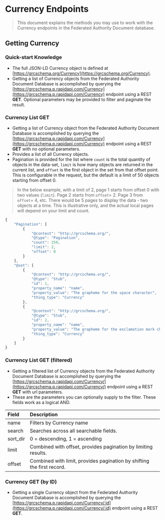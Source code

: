 # Currency Endpoints

> This document explains the methods you may use to work with the Currency endpoints in the Federated Authority Document database.

## Getting Currency

### Quick-start Knowledge

* The full JSON-LD Currency object is defined at [https://grcschema.org/Currency](https://grcschema.org/Currency).
* Getting a list of Currency objects from the Federated Authority Document Database is accomplished by querying the [https://grcschema.p.rapidapi.com/Currency](https://grcschema.p.rapidapi.com/Currency) endpoint using a REST **GET**. Optional parameters may be provided to filter and paginate the result.

### Currency List GET

* Getting a list of Currency object from the Federated Authority Document Database is accomplished by querying the [https://grcschema.p.rapidapi.com/Currency](https://grcschema.p.rapidapi.com/Currency) endpoint using a REST **GET** with no optional parameters.
* Provides a list of all Currency objects.
* Pagination is provided for the list where `count` is the total quantity of objects in the data-set, `limit` is how many objects are returned in the current list, and `offset` is the first object in the set from that offset point. This is configurable in the request, but the default is a limit of 50 objects starting from offset 0.

> In the below example, with a limit of 2, page 1 starts from offset 0 with two values \(`limit`\). Page 2 starts from `offset`= 2. Page 3 from `offset`= 4, etc. There would be 5 pages to display the data - two objects at a time. This is illustrative only, and the actual local pages will depend on your limit and count.

```javascript
{
    "Pagination": [
        {
            "@context": "http://grcschema.org/",
            "@type": "Pagination",
            "count": 259,
            "limit": 2,
            "offset": 0
        }
    ],
    "@set": [
        {
            "@context": "http://grcschema.org/",
            "@type": "Stub",
            "id": 1,
            "property_name": "name",
            "property_value": "The grapheme for the space character",
            "thing_type": "Currency"
        },
        {
            "@context": "http://grcschema.org/",
            "@type": "Stub",
            "id": 2,
            "property_name": "name",
            "property_value": "The grapheme for the exclamation mark character",
            "thing_type": "Currency"
        }
    ]
}
```

### Currency List GET \(filtered\)

* Getting a filtered list of Currency objects from the Federated Authority Document Database is accomplished by querying the [https://grcschema.p.rapidapi.com/Currency/](https://grcschema.p.rapidapi.com/Currency/) endpoint using a REST **GET** with url parameters.
* These are the parameters you can optionally supply to the filter. These fields work as a logical AND.

| Field | Description |
| :--- | :--- |
| name | Filters by Currency name |
| search | Searches across all searchable fields. |
| sort\_dir | 0 = descending, 1 = ascending |
| limit | Combined with offset, provides pagination by limiting results. |
| offset | Combined with limit, provides pagination by shifting the first record. |

### Currency GET \(by ID\)

* Getting a single Currency object from the Federated Authority Document Database is accomplished by querying the [https://grcschema.p.rapidapi.com/Currency/:id](https://grcschema.p.rapidapi.com/Currency/:id) endpoint using a REST **GET**.

